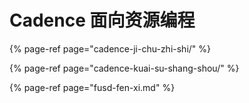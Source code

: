 # Cadence 面向资源编程

{% page-ref page="cadence-ji-chu-zhi-shi/" %}

{% page-ref page="cadence-kuai-su-shang-shou/" %}

{% page-ref page="fusd-fen-xi.md" %}



